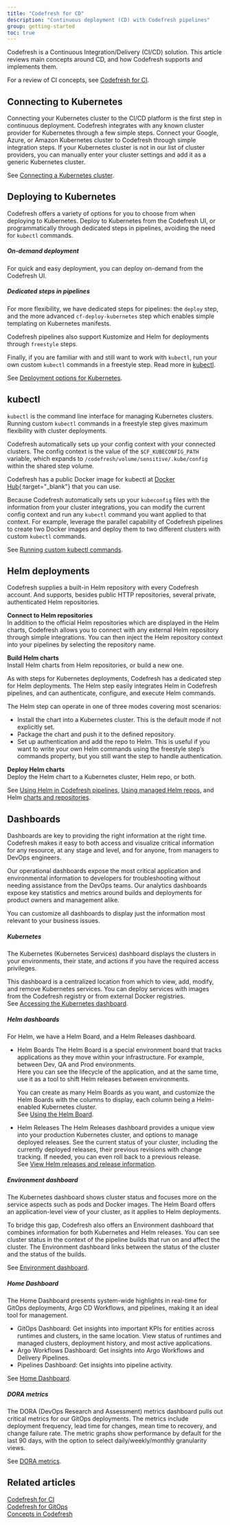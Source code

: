 ```yaml
---
title: "Codefresh for CD"
description: "Continuous deployment (CD) with Codefresh pipelines"
group: getting-started
toc: true
---
```


Codefresh is a Continuous Integration/Delivery (CI/CD) solution. This article reviews main concepts around CD, and how Codefresh supports and implements them.  

For a review of CI concepts, see [Codefresh for CI]({{site.baseurl}}/docs/getting-started/ci-codefresh/).




## Connecting to Kubernetes 
Connecting your Kubernetes cluster to the CI/CD platform is the first step in continuous deployment. Codefresh integrates with any known cluster provider for Kubernetes through a few simple steps. Connect your Google, Azure, or Amazon Kubernetes cluster to Codefresh through simple integration steps. If your Kubernetes cluster is not in our list of cluster providers, you can manually enter your cluster settings and add it as a generic Kubernetes cluster.

See [Connecting a Kubernetes cluster]({{site.baseurl}}/docs/integrations/kubernetes/#connect-a-kubernetes-cluster).

## Deploying to Kubernetes 
Codefresh offers a variety of options for you to choose from when deploying to Kubernetes.
Deploy to Kubernetes from the Codefresh UI, or programmatically through dedicated steps in pipelines, avoiding the need for `kubectl` commands.    

##### On-demand deployment
For quick and easy deployment, you can deploy on-demand from the Codefresh UI.

##### Dedicated steps in pipelines 
For more flexibility, we have dedicated steps for pipelines: the `deploy` step, and the more advanced `cf-deploy-kubernetes` step which enables simple templating on Kubernetes manifests.   

Codefresh pipelines also support Kustomize and Helm for deployments through `freestyle` steps. 

Finally, if you are familiar with and still want to work with `kubectl`, run your own custom `kubectl` commands in a freestyle step. Read more in [kubectl](#kubectl).

See [Deployment options for Kubernetes]({{site.baseurl}}/docs/deployments/kubernetes/).

## kubectl
`kubectl` is the command line interface for managing Kubernetes clusters. Running custom `kubectl` commands in a freestyle step gives maximum flexibility with cluster deployments.

Codefresh automatically sets up your config context with your connected clusters. The config context is the value of the `$CF_KUBECONFIG_PATH` variable, which expands to `/codefresh/volume/sensitive/.kube/config` within the shared step volume.

Codefresh has a public Docker image for kubectl at [Docker Hub](https://hub.docker.com/r/codefresh/kubectl/tags){:target="\_blank"} that you can use.

Because Codefresh automatically sets up your `kubeconfig` files with the information from your cluster integrations, you can modify the current config context and run any `kubectl` command you want applied to that context. For example, leverage the parallel capability of Codefresh pipelines to create two Docker images and deploy them to two different clusters with custom `kubectl` commands. 

See [Running custom kubectl commands]({{site.baseurl}}/docs/deployments/kubernetes/custom-kubectl-commands/).

## Helm deployments
Codefresh supplies a built-in Helm repository with every Codefresh account. And supports, besides public HTTP repositories, several private, authenticated Helm repositories. 

**Connect to Helm repositories**  
In addition to the official Helm repositories which are displayed in the Helm charts, Codefresh allows you to connect with any external Helm repository through simple integrations. You can then inject the Helm repository context into your pipelines by selecting the repository name.

**Build Helm charts**  
Install Helm charts from Helm repositories, or build a new one.  


As with steps for Kubernetes deployments, Codefresh has a dedicated step for Helm deployments. The Helm step easily integrates Helm in Codefresh pipelines, and can authenticate, configure, and execute Helm commands.

The Helm step can operate in one of three modes covering most scenarios:  
* Install the chart into a Kubernetes cluster. This is the default mode if not explicitly set.
* Package the chart and push it to the defined repository.
* Set up authentication and add the repo to Helm. This is useful if you want to write your own Helm commands using the freestyle step’s commands property, but you still want the step to handle authentication. 

**Deploy Helm charts**  
Deploy the Helm chart to a Kubernetes cluster, Helm repo, or both.  

See [Using Helm in Codefresh pipelines]({{site.baseurl}}/docs/deployments/helm/using-helm-in-codefresh-pipeline/), [Using managed Helm repos]({{site.baseurl}}/docs/deployments/helm/managed-helm-repository/), and Helm [charts and repositories]({{site.baseurl}}/docs/deployments/helm/helm-charts-and-repositories/).

## Dashboards
Dashboards are key to providing the right information at the right time. Codefresh makes it easy to both access and visualize critical information for any resource, at any stage and level, and for anyone, from managers to DevOps engineers. 

Our operational dashboards expose the most critical application and environmental information to developers for troubleshooting without needing assistance from the DevOps teams. Our analytics dashboards expose key statistics and metrics around builds and deployments for product owners and management alike.  


You can customize all dashboards to display just the information most relevant to your business issues.

##### Kubernetes
The Kubernetes (Kubernetes Services) dashboard displays the clusters in your environments, their state, and actions if you have the required access privileges.  

This dashboard is a centralized location from which to view, add, modify, and remove Kubernetes services. You can deploy services with images from the Codefresh registry or from external Docker registries.  
See [Accessing the Kubernetes dashboard]({{site.baseurl}}/docs/deployments/kubernetes/manage-kubernetes/#accessing-the-kubernetes-dashboard).

##### Helm dashboards 
For Helm, we have a Helm Board, and a Helm Releases dashboard.

* Helm Boards
  The Helm Board is a special environment board that tracks applications as they move within your infrastructure. For example, between Dev, QA and Prod environments.  
  Here you can see the lifecycle of the application, and at the same time, use it as a tool to shift Helm releases between environments.  

  You can create as many Helm Boards as you want, and customize the Helm Boards with the columns to display, each column being a Helm-enabled Kubernetes cluster.  
  See [Using the Helm Board]({{site.baseurl}}/docs/deployments/helm/helm-environment-promotion/#using-the-helm-environment-board).

* Helm Releases
  The Helm Releases dashboard provides a unique view into your production Kubernetes cluster, and options to manage deployed releases. See the current status of your cluster, including the currently deployed releases, their previous revisions with change tracking. If needed, you can even roll back to a previous release.  
  See [View Helm releases and release information]({{site.baseurl}}/docs/deployments/helm/helm-releases-management/#view-helm-releases-and-release-information).


##### Environment dashboard

The Kubernetes dashboard shows cluster status and focuses more on the service aspects such as pods and Docker images. The Helm Board offers an application-level view of your cluster, as it applies to Helm deployments.

To bridge this gap, Codefresh also offers an Environment dashboard that combines information for both Kubernetes and Helm releases. You can see cluster status in the context of the pipeline builds that run on and affect the cluster. The Environment dashboard links between the status of the cluster and the status of the builds.

See [Environment dashboard]({{site.baseurl}}/docs/deployments/kubernetes/environment-dashboard/). 

##### Home Dashboard  
The Home Dashboard presents system-wide highlights in real-time for GitOps deployments,  Argo CD Workflows, and pipelines, making it an ideal tool for management.
* GitOps Dashboard: Get insights into important KPIs for entities across runtimes and clusters, in the same location. View status of runtimes and managed clusters, deployment history, and most active applications.
* Argo Workflows Dashboard: Get insights into Argo Workflows and Delivery Pipelines.
* Pipelines Dashboard: Get insights into pipeline activity.

See [Home Dashboard]({{site.baseurl}}/docs/dashboards/home-dashboard/).

##### DORA metrics 
The DORA (DevOps Research and Assessment) metrics dashboard pulls out critical metrics for our GitOps deployments. The metrics include deployment frequency, lead time for changes, mean time to recovery, and change failure rate. The metric graphs show performance by default for the last 90 days, with the option to select daily/weekly/monthly granularity views.   

See [DORA metrics]({{site.baseurl}}/docs/dashboards/dora-metrics/).


## Related articles
[Codefresh for CI]({{site.baseurl}}/docs/getting-started/ci-codefresh/)  
[Codefresh for GitOps]({{site.baseurl}}/docs/getting-started/gitops-codefresh/)  
[Concepts in Codefresh]({{site.baseurl}}/docs/getting-started/concepts/)  
